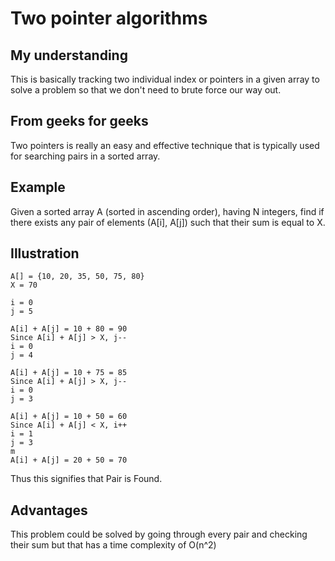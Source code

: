 # Two pointer algorithms

## My understanding

This is basically tracking two individual index or pointers in a given array to solve a problem so that we don't need to brute force our way out.

## From geeks for geeks

Two pointers is really an easy and effective technique that is typically used for searching pairs in a sorted array.

## Example 

Given a sorted array A (sorted in ascending order), having N integers, find if there exists any pair of elements (A[i], A[j]) such that their sum is equal to X.

## Illustration 
```
A[] = {10, 20, 35, 50, 75, 80}
X = 70

i = 0
j = 5

A[i] + A[j] = 10 + 80 = 90
Since A[i] + A[j] > X, j--
i = 0
j = 4

A[i] + A[j] = 10 + 75 = 85
Since A[i] + A[j] > X, j--
i = 0
j = 3

A[i] + A[j] = 10 + 50 = 60
Since A[i] + A[j] < X, i++
i = 1
j = 3
m
A[i] + A[j] = 20 + 50 = 70
```

Thus this signifies that Pair is Found.

## Advantages

This problem could be solved by going through every pair and checking their sum but that has a time complexity of O(n^2)
